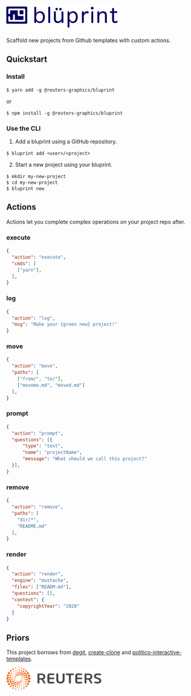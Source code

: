 ![](logo.jpg)

Scaffold new projects from Github templates with custom actions.

## Quickstart

### Install

```
$ yarn add -g @reuters-graphics/bluprint
```
or

```
$ npm install -g @reuters-graphics/bluprint
```

### Use the CLI

1. Add a bluprint using a GitHub repository.

  ```
  $ bluprint add <user>/<project>
  ```

2. Start a new project using your bluprint.

  ```
  $ mkdir my-new-project
  $ cd my-new-project
  $ bluprint new
  ```

## Actions

Actions let you complete complex operations on your project repo after.

### execute

```json
{
  "action": "execute",
  "cmds": [
    ["yarn"],
  ],
}
```

### log

```json
{
  "action": "log",
  "msg": "Make your {green new} project!"
}
```

### move

```json
{
  "action": "move",
  "paths": [
    ["from/", "to/"],
    ["moveme.md", "moved.md"]
  ],
}
```

### prompt

```json
{
  "action": "prompt",
  "questions": [{
      "type": "text",
      "name": "projectName",
      "message": "What should we call this project?"
  }],
}
```

### remove

```json
{
  "action": "remove",
  "paths": [
    "dir/*",
    "README.md"
  ],
}
```

### render

```json
{
  "action": "render",
  "engine": "mustache",
  "files": ["READM.md"],
  "questions": [],
  "context": {
    "copyrightYear": "2020"
  }
}
```


## Priors

This project borrows from [degit](https://github.com/Rich-Harris/degit), [create-clone](https://github.com/rdmurphy/create-clone) and [politico-interactive-templates](https://github.com/The-Politico/politico-interactive-templates).


![Reuters](./badge.svg)
